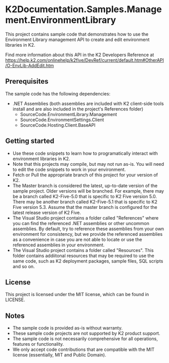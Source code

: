 # K2Documentation.Samples.Management.EnvironmentLibrary
This project contains sample code that demonstrates how to use the Environment Library management API to create and edit environment libraries in K2.   

Find more information about this API in the K2 Developers Reference at 
https://help.k2.com/onlinehelp/k2five/DevRef/current/default.htm#OtherAPI/O-EnvLib-AddEdit.htm

## Prerequisites
The sample code has the following dependencies: 
* .NET Assemblies (both assemblies are included with K2 client-side tools install and are also included in the project's References folder)
  * SourceCode.EnvironmentLibrary.Management
  * SourceCode.EnvironmentSettings.Client
  * SourceCode.Hosting.Client.BaseAPI

## Getting started
* Use these code snippets to learn how to programatically interact with environment libraries in K2.  
* Note that this projects may compile, but may not run as-is. You will need to edit the code snippets to work in your environment. 
* Fetch or Pull the appropriate branch of this project for your version of K2. 
* The Master branch is considered the latest, up-to-date version of the sample project. Older versions will be branched. For example, there may be a branch called K2-Five-5.0 that is specific to K2 Five version 5.0. There may be another branch called K2-Five-5.1 that is specific to K2 Five version 5.3. Assume that the master branch is configured for the latest release version of K2 Five. 
* The Visual Studio project contains a folder called "References" where you can find the referenced .NET assemblies or other uncommon assemblies. By default, try to reference these assemblies from your own environment for consistency, but we provide the referenced assemblies as a convenience in case you are not able to locate or use the referenced assemblies in your environment. 
* The Visual Studio project contains a folder called "Resources". This folder contains addiitonal resources that may be required to use the same code, such as K2 deployment packages, sample files, SQL scripts and so on. 
   
## License
This project is licensed under the MIT license, which can be found in LICENSE.

## Notes
 * The sample code is provided as-is without warranty.
 * These sample code projects are not supported by K2 product support. 
 * The sample code is not necessarily comprehensive for all operations, features or functionality. 
 * We only accept code contributions that are compatible with the MIT license (essentially, MIT and Public Domain).
